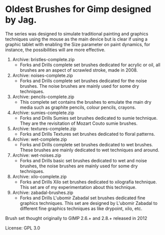 # Oldest Brushes for Gimp designed by Jag.
The series was designed to simulate traditional painting and graphics techniques using the mouse as the main device but is clear if using a graphic tablet with enabling the Size parameter on paint dynamics, for instance, the possibilities will are more effective.

1. Archive: bristles-complete.zip
	- Forks and Drills complete set brushes dedicated for acrylic or oil, all brushes are an aspect of scrawled stroke, made in 2008.
2. Archive: noises-complete.zip
	- Forks and Drills complete set brushes dedicated for the noise brushes. The noise brushes are mainly used for some dry techniques.
3. Archive: pencils-complete.zip
	- This complete set contains the brushes to emulate the main dry media such as graphite pencils, colour pencils, crayons.
4. Archive: sumies-complete.zip
	- Forks and Drills Sumies set brushes dedicated to sumie technique. They are the revisitation of Mozart Couto sumie brushes.
5. Archive: textures-complete.zip
	- Forks and Drills Textures set brushes dedicated to floral patterns.
6. Archive: wet-complete.zip
	- Forks and Drills complete set brushes dedicated to wet brushes. These brushes are mainly dedicated to wet techniques and around.
7. Archive: wet-noises.zip
	- Forks and Drills basic set brushes dedicated to wet and noise brushes, the noise brushes are mainly used for some dry techniques.
8. Archive: xilo-complete.zip
	- Forks and Drills Xilo set brushes dedicated to xilografia technique. This set are of my experimentation about this technique.
9. Archive: zabadal-brushes.zip
	- Forks and Drills L'ubomir Zabadal set brushes dedicated fine graphics techniques. This set are designed by L'ubomir Zabadal to different fine graphics techniques as like drypoint, xilo, etc.

Brush set thought originally to GIMP 2.6.+ and 2.8.+ released in 2012

License: GPL 3.0
